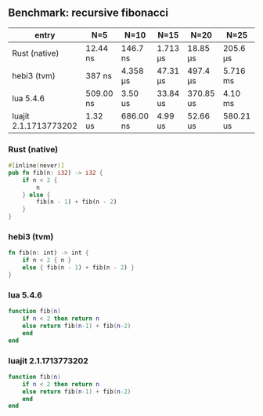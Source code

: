 ## Benchmark: recursive fibonacci

| entry                 | N=5       | N=10      | N=15     | N=20      | N=25      |
| --------------------- | --------- | --------- | -------- | --------- | --------- |
| Rust (native)         | 12.44 ns  | 146.7 ns  | 1.713 µs | 18.85 µs  | 205.6 µs  |
| hebi3 (tvm)           | 387 ns    | 4.358 µs  | 47.31 µs | 497.4 µs  | 5.716 ms  |
| lua 5.4.6             | 509.00 ns | 3.50 us   | 33.84 us | 370.85 us | 4.10 ms   |
| luajit 2.1.1713773202 | 1.32 us   | 686.00 ns | 4.99 us  | 52.66 us  | 580.21 us |

### Rust (native)
```rust
#[inline(never)]
pub fn fib(n: i32) -> i32 {
    if n < 2 {
        n
    } else {
        fib(n - 1) + fib(n - 2)
    }
}
```

### hebi3 (tvm)
```rust
fn fib(n: int) -> int {
    if n < 2 { n }
    else { fib(n - 1) + fib(n - 2) }
}
```

### lua 5.4.6
```lua
function fib(n)
    if n < 2 then return n
    else return fib(n-1) + fib(n-2)
    end
end
```

### luajit 2.1.1713773202
```lua
function fib(n)
    if n < 2 then return n
    else return fib(n-1) + fib(n-2)
    end
end
```

